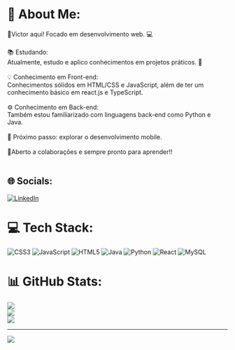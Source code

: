 # 💫 About Me:
👋Victor aqui! Focado em desenvolvimento web. 💻<br><br>📚 Estudando:<br>Atualmente, estudo e aplico conhecimentos em projetos práticos. 🚀<br><br>💡 Conhecimento em Front-end:<br>Conhecimentos sólidos em HTML/CSS e JavaScript, além de ter um conhecimento básico em react.js e TypeScript.<br><br>⚙️ Conhecimento em Back-end:<br>Também estou familiarizado com linguagens back-end como Python e Java. <br><br>📱 Próximo passo: explorar o desenvolvimento mobile.<br><br>🚀Aberto a colaborações e sempre pronto para aprender!!<br><br>


## 🌐 Socials:
[![LinkedIn](https://img.shields.io/badge/LinkedIn-%230077B5.svg?logo=linkedin&logoColor=white)](https://linkedin.com/in/www.linkedin.com/in/victor-braga-749082242) 

# 💻 Tech Stack:
![CSS3](https://img.shields.io/badge/css3-%231572B6.svg?style=for-the-badge&logo=css3&logoColor=white) ![JavaScript](https://img.shields.io/badge/javascript-%23323330.svg?style=for-the-badge&logo=javascript&logoColor=%23F7DF1E) ![HTML5](https://img.shields.io/badge/html5-%23E34F26.svg?style=for-the-badge&logo=html5&logoColor=white) ![Java](https://img.shields.io/badge/java-%23ED8B00.svg?style=for-the-badge&logo=openjdk&logoColor=white) ![Python](https://img.shields.io/badge/python-3670A0?style=for-the-badge&logo=python&logoColor=ffdd54) ![React](https://img.shields.io/badge/react-%2320232a.svg?style=for-the-badge&logo=react&logoColor=%2361DAFB) ![MySQL](https://img.shields.io/badge/mysql-%2300000f.svg?style=for-the-badge&logo=mysql&logoColor=white)
# 📊 GitHub Stats:
![](https://github-readme-stats.vercel.app/api?username=Victord1512&theme=shades-of-purple&hide_border=true&include_all_commits=false&count_private=false)<br/>
![](https://github-readme-streak-stats.herokuapp.com/?user=Victord1512&theme=shades-of-purple&hide_border=true)<br/>
![](https://github-readme-stats.vercel.app/api/top-langs/?username=Victord1512&theme=shades-of-purple&hide_border=true&include_all_commits=false&count_private=false&layout=compact)

---
[![](https://visitcount.itsvg.in/api?id=Victord1512&icon=0&color=1)](https://visitcount.itsvg.in)

<!-- Proudly created with GPRM ( https://gprm.itsvg.in ) -->